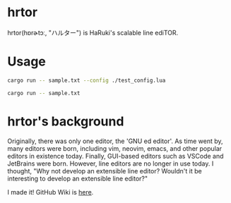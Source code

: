 # hrtor
hrtor(hɒrɚtɔː, "ハルター") is HaRuki's scalable line ediTOR.

# Usage
```bash
cargo run -- sample.txt --config ./test_config.lua
```

```bash
cargo run -- sample.txt
```

# hrtor's background
Originally, there was only one editor, the 'GNU ed editor'. As time went by, many editors were born, including vim, neovim, emacs, and other popular editors in existence today. Finally, GUI-based editors such as VSCode and JetBrains were born. However, line editors are no longer in use today. I thought, "Why not develop an extensible line editor? Wouldn't it be interesting to develop an extensible line editor?"

I made it!
GitHub Wiki is [here](https://github.com/haruki7049/hrtor/wiki).
